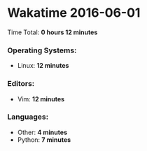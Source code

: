 # Wakatime 2016-06-01

Time Total: **0 hours 12 minutes**

### Operating Systems:
- Linux: **12 minutes** 

### Editors:
- Vim: **12 minutes** 

### Languages:
- Other: **4 minutes** 
- Python: **7 minutes** 

